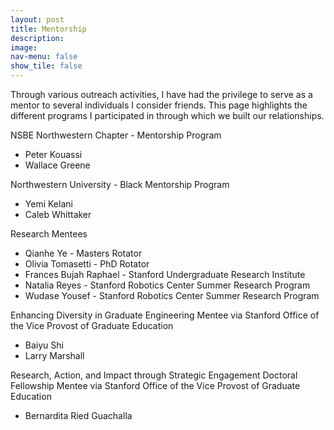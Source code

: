 ```yaml
---
layout: post
title: Mentorship
description: 
image: 
nav-menu: false
show_tile: false
---
```



Through various outreach activities, I have had the privilege to serve as a mentor to several individuals I consider friends. This page highlights the different programs I participated in through which we built our relationships.

<!-- Two -->
<!--section id="two" class="spotlights">
	<section>
		<a>
			<img src="{% link assets/images/charm_outreach1.jpg %}" alt="" data-position="center center" />
		</a>
		<div class="content">
			<div class="inner">
				<header class="major">
					<h3>NSBE Northwestern Chapter - Mentorship Program</h3>
				</header>
				<p>
                - Peter Kouassi
                - Wallace Greene
                </p>
			</div>
		</div>
	</section>
    <section>
		<a>
			<img src="{% link assets/images/charm_outreach1.jpg %}" alt="" data-position="center center" />
		</a>
		<div class="content">
			<div class="inner">
				<header class="major">
					<h3>Black Mentorship Program at Northwestern University Program</h3>
				</header>
				<p>
                - Yemi Kelani
                - Caleb Whittaker
                </p>
			</div>
		</div>
	</section-->




NSBE Northwestern Chapter - Mentorship Program
- Peter Kouassi
- Wallace Greene

Northwestern University - Black Mentorship Program
- Yemi Kelani
- Caleb Whittaker

Research Mentees
- Qianhe Ye - Masters Rotator
- Olivia Tomasetti - PhD Rotator
- Frances Bujah Raphael - Stanford Undergraduate Research Institute
- Natalia Reyes - Stanford Robotics Center Summer Research Program
- Wudase Yousef - Stanford Robotics Center Summer Research Program

Enhancing Diversity in Graduate Engineering Mentee via Stanford Office of the Vice Provost of Graduate Education
- Baiyu Shi
- Larry Marshall

Research, Action, and Impact through Strategic Engagement Doctoral Fellowship Mentee via Stanford Office of the Vice Provost of Graduate Education
- Bernardita Ried Guachalla




